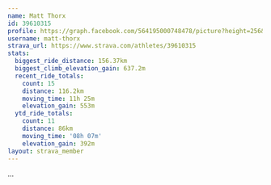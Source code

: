 ```yaml
---
name: Matt Thorx
id: 39610315
profile: https://graph.facebook.com/564195000748478/picture?height=256&width=256
username: matt-thorx
strava_url: https://www.strava.com/athletes/39610315
stats:
  biggest_ride_distance: 156.37km
  biggest_climb_elevation_gain: 637.2m
  recent_ride_totals:
    count: 15
    distance: 116.2km
    moving_time: 11h 25m
    elevation_gain: 553m
  ytd_ride_totals:
    count: 11
    distance: 86km
    moving_time: '08h 07m'
    elevation_gain: 392m
layout: strava_member
--- 
```

...
